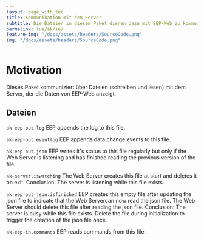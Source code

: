 ```yaml
---
layout: page_with_toc
title: Kommunikation mit dem Server
subtitle: Die Dateien in diesem Paket dienen dazu mit EEP-Web zu kommunizieren.
permalink: lua/ak/io/
feature-img: "/docs/assets/headers/SourceCode.png"
img: "/docs/assets/headers/SourceCode.png"
---
```


# Motivation

Dieses Paket kommuniziert über Dateien (schreiben und lesen) mit dem Server, der die Daten von EEP-Web anzeigt.

## Dateien

`ak-eep-out.log`
EEP appends the log to this file.

`ak-eep-out.eventlog`
EEP appends data change events to this file.

`ak-eep-out.json`
EEP writes it's status to this file regularly but only if the Web Server is listening and has finished reading
the previous version of the file.

`ak-server.iswatching`
The Web Server creates this file at start and deletes it on exit.
Conclusion: The server is listening while this file exists.

`ak-eep-out-json.isfinished`
EEP creates this empty file after updating the json file to indicate that the Web Servercan now read the json file.
The Web Server should delete this file after reading the json file.
Conclusion: The server is busy while this file exists.
Delete the file during initialization to trigger the creation of the json file once.

`ak-eep-in.commands`
EEP reads commands from this file.
